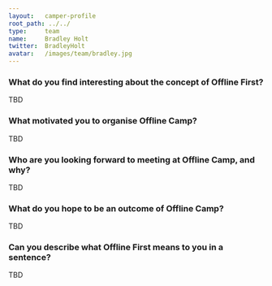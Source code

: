 ```yaml
---
layout:   camper-profile
root_path: ../../
type:     team
name:     Bradley Holt
twitter:  BradleyHolt
avatar:   /images/team/bradley.jpg
---
```


### What do you find interesting about the concept of Offline First?

TBD

### What motivated you to organise Offline Camp?

TBD

### Who are you looking forward to meeting at Offline Camp, and why?

TBD

### What do you hope to be an outcome of Offline Camp?

TBD

### Can you describe what Offline First means to you in a sentence?

TBD
